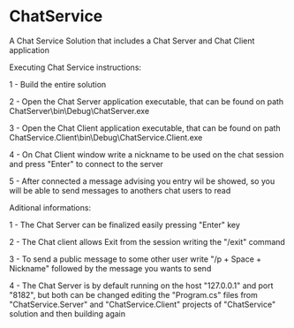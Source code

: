 # ChatService
A Chat Service Solution that includes a Chat Server and Chat Client application

Executing Chat Service instructions:

1 - Build the entire solution

2 - Open the Chat Server application executable, that can be found on path ChatServer\bin\Debug\ChatServer.exe

3 - Open the Chat Client application executable, that can be found on path ChatService.Client\bin\Debug\ChatService.Client.exe

4 - On Chat Client window write a nickname to be used on the chat session and press "Enter" to connect to the server

5 - After connected a message advising you entry wil be showed, so you will be able to send messages to anothers chat users to read


Aditional informations:

1 - The Chat Server can be finalized easily pressing "Enter" key

2 - The Chat client allows Exit from the session writing the "/exit" command

3 - To send a public message to some other user write "/p + Space + Nickname" followed by the message you wants to send

4 - The Chat Server is by default running on the host "127.0.0.1" and port "8182", but both can be changed editing the "Program.cs" files from
"ChatService.Server" and "ChatService.Client" projects of "ChatService" solution and then building again
